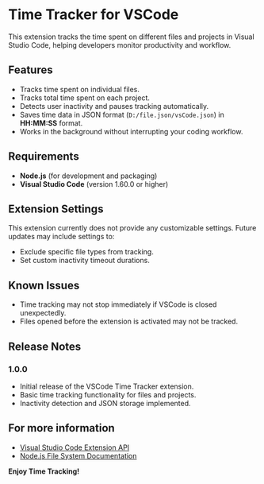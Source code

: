 # Time Tracker for VSCode

This extension tracks the time spent on different files and projects in Visual Studio Code, helping developers monitor productivity and workflow.

## Features

- Tracks time spent on individual files.
- Tracks total time spent on each project.
- Detects user inactivity and pauses tracking automatically.
- Saves time data in JSON format (`D:/file.json/vsCode.json`) in **HH:MM:SS** format.
- Works in the background without interrupting your coding workflow.

## Requirements

- **Node.js** (for development and packaging)
- **Visual Studio Code** (version 1.60.0 or higher)

## Extension Settings

This extension currently does not provide any customizable settings. Future updates may include settings to:

- Exclude specific file types from tracking.
- Set custom inactivity timeout durations.

## Known Issues

- Time tracking may not stop immediately if VSCode is closed unexpectedly.
- Files opened before the extension is activated may not be tracked.

## Release Notes

### 1.0.0
- Initial release of the VSCode Time Tracker extension.
- Basic time tracking functionality for files and projects.
- Inactivity detection and JSON storage implemented.

## For more information

- [Visual Studio Code Extension API](https://code.visualstudio.com/api)
- [Node.js File System Documentation](https://nodejs.org/api/fs.html)

**Enjoy Time Tracking!**
